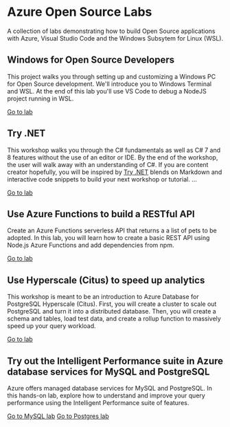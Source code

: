 # Azure Open Source Labs

A collection of labs demonstrating how to build Open Source applications with Azure, Visual Studio Code and the Windows Subsytem for Linux (WSL).

## Windows for Open Source Developers

This project walks you through setting up and customizing a Windows PC for Open Source development. We'll introduce you to Windows Terminal and WSL. At the end of this lab you'll use VS Code to debug a NodeJS project running in WSL.

[Go to lab](1-windows-oss-terminal-wsl/README.md)

## Try .NET

This workshop walks you through the C# fundamentals as well as C# 7 and 8 features without the use of an editor or IDE. By the end of the workshop, the user will walk away with an understanding of C#. If you are content creator hopefully, you will be inspired by [Try .NET](https://devblogs.microsoft.com/dotnet/creating-interactive-net-documentation/) blends on Markdown and interactive code snippets to build your next workshop or tutorial.
...

[Go to lab](2-try-dotnet-csharp/README.md)

## Use Azure Functions to build a RESTful API

Create an Azure Functions serverless API that returns a a list of pets to be adopted. In this lab, you will learn how to create a basic REST API using Node.js Azure Functions and add dependencies from npm.

[Go to lab](3-vscode-serverless/README.md)


## Use Hyperscale (Citus) to speed up analytics

This workshop is meant to be an introduction to Azure Database for PostgreSQL Hyperscale (Citus). First, you will create a cluster to scale out PostgreSQL and turn it into a distributed database. Then, you will create a schema and tables, load test data, and create a rollup function to massively speed up your query workload. 

[Go to lab](4-postgres-citus/README.md)

## Try out the Intelligent Performance suite in Azure database services for MySQL and PostgreSQL
Azure offers managed database services for MySQL and PostgreSQL. In this hands-on lab, explore how to understand and improve your query performance using the Intelligent Performance suite of features.

[Go to MySQL lab](5a-mysql-intelligent-perf/README.md)
[Go to Postgres lab](5b-postgres-intelligent-perf/README.md)